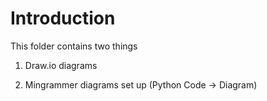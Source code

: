 # Introduction

This folder contains two things

1. Draw.io diagrams

2. Mingrammer diagrams set up (Python Code -> Diagram)